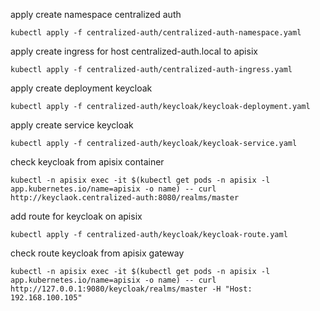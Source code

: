 apply create namespace centralized auth
```shell
kubectl apply -f centralized-auth/centralized-auth-namespace.yaml
```

apply create ingress for host centralized-auth.local to apisix
```shell
kubectl apply -f centralized-auth/centralized-auth-ingress.yaml
```

apply create deployment keycloak
```shell
kubectl apply -f centralized-auth/keycloak/keycloak-deployment.yaml
```

apply create service keycloak
```shell
kubectl apply -f centralized-auth/keycloak/keycloak-service.yaml
```

check keycloak from apisix container
```shell
kubectl -n apisix exec -it $(kubectl get pods -n apisix -l app.kubernetes.io/name=apisix -o name) -- curl http://keyclaok.centralized-auth:8080/realms/master
```

add route for keycloak on apisix
```shell
kubectl apply -f centralized-auth/keycloak/keycloak-route.yaml
```

check route keycloak from apisix gateway
```shell
kubectl -n apisix exec -it $(kubectl get pods -n apisix -l app.kubernetes.io/name=apisix -o name) -- curl http://127.0.0.1:9080/keycloak/realms/master -H "Host: 192.168.100.105"
```
